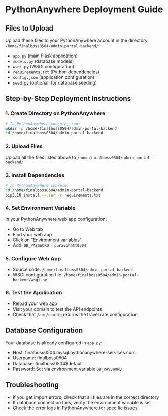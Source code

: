 # PythonAnywhere Deployment Guide

## Files to Upload
Upload these files to your PythonAnywhere account in the directory `/home/finalboss0504/admin-portal-backend/`:

- `app.py` (main Flask application)
- `models.py` (database models)
- `wsgi.py` (WSGI configuration)
- `requirements.txt` (Python dependencies)
- `config.json` (application configuration)
- `seed.py` (optional: for database seeding)

## Step-by-Step Deployment Instructions

### 1. Create Directory on PythonAnywhere
```bash
# In PythonAnywhere console, run:
mkdir -p /home/finalboss0504/admin-portal-backend
cd /home/finalboss0504/admin-portal-backend
```

### 2. Upload Files
Upload all the files listed above to `/home/finalboss0504/admin-portal-backend/`

### 3. Install Dependencies
```bash
# In PythonAnywhere console:
cd /home/finalboss0504/admin-portal-backend
pip3.10 install --user -r requirements.txt
```

### 4. Set Environment Variable
In your PythonAnywhere web app configuration:
- Go to Web tab
- Find your web app
- Click on "Environment variables"
- Add: `DB_PASSWORD` = `puravbhatt0504`

### 5. Configure Web App
- Source code: `/home/finalboss0504/admin-portal-backend`
- WSGI configuration file: `/home/finalboss0504/admin-portal-backend/wsgi.py`

### 6. Test the Application
- Reload your web app
- Visit your domain to test the API endpoints
- Check that `/api/config` returns the travel rate configuration

## Database Configuration
Your database is already configured in `app.py`:
- Host: finalboss0504.mysql.pythonanywhere-services.com
- Username: finalboss0504
- Database: finalboss0504$default
- Password: Set via environment variable `DB_PASSWORD`

## Troubleshooting
- If you get import errors, check that all files are in the correct directory
- If database connection fails, verify the environment variable is set
- Check the error logs in PythonAnywhere for specific issues
